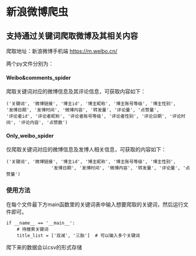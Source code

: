 # 新浪微博爬虫

## 支持通过关键词爬取微博及其相关内容

爬取地址：新浪微博手机端  https://m.weibo.cn/

两个py文件分别为：

#### Weibo&comments_spider

爬取关键词对应的微博信息及其评论信息，可获取内容如下：

```
('关键词', '微博链接', '博主id', '博主昵称', '博主账号等级', '博主性别',
'发博日期', '发博时间', '微博内容', '转发量', '评论量', '点赞量',
'评论者id', '评论者昵称', '评论者账号等级', '评论者性别', '评论日期', '评论时间', '评论内容', '点赞数')
```

#### Only_weibo_spider

仅爬取关键词对应的微博信息及发博人相关信息，可获取的内容如下：

```
('关键词', '微博链接', '博主id', '博主昵称', '博主账号等级', '博主性别',
                 '发博日期', '发博时间', '微博内容', '转发量', '评论量', '点赞量')
```



### 使用方法

在每个文件最下方main函数里的关键词表中输入想要爬取的关键词，然后运行文件即可。

```
if __name__ == '__main__':
    # 待搜索关键词
    title_list = ['双减', '三胎']  # 可以输入多个关键词
```



爬下来的数据会以csv的形式存储

